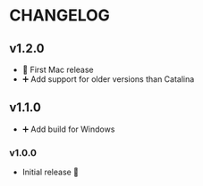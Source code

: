 # CHANGELOG

## v1.2.0

- 🍎 First Mac release
- ➕ Add support for older versions than Catalina

## v1.1.0

- ➕ Add build for Windows

### v1.0.0

- Initial release 🎉
